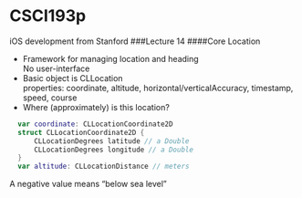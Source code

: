 # CSCI193p
iOS development from Stanford
###Lecture 14
####Core Location
* Framework for managing location and heading  
No user-interface
* Basic object is CLLocation  
properties: coordinate, altitude, horizontal/verticalAccuracy, timestamp, speed, course
* Where (approximately) is this location?  
```swift
  var coordinate: CLLocationCoordinate2D
  struct CLLocationCoordinate2D {
      CLLocationDegrees latitude // a Double
      CLLocationDegrees longitude // a Double
  }
  var altitude: CLLocationDistance // meters
```
  A negative value means “below sea level”
